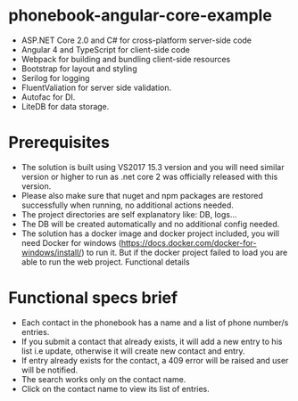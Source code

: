 # phonebook-angular-core-example
* ASP.NET Core 2.0 and C# for cross-platform server-side code
* Angular 4 and TypeScript for client-side code
* Webpack for building and bundling client-side resources
* Bootstrap for layout and styling
* Serilog for logging
* FluentValiation for server side validation.
* Autofac for DI.
* LiteDB for data storage.

# Prerequisites

* The solution is built using VS2017 15.3 version and you will need similar version or higher to run as .net core 2 was officially released with this version.
* Please also make sure that nuget and npm packages are restored successfully when running, no additional actions needed.
* The project directories are self explanatory like: DB, logs...
* The DB will be created automatically and no additional config needed.
* The solution has a docker image and docker project included, you will need Docker for windows (https://docs.docker.com/docker-for-windows/install/) to run it. But if the docker project failed to load you are able to run the web project.
Functional details

# Functional specs brief

* Each contact in the phonebook has a name and a list of phone number/s entries.
* If you submit a contact that already exists, it will add a new entry to his list i.e update, otherwise it will create new contact and entry.
* If entry already exists for the contact, a 409 error will be raised and user will be notified.
* The search works only on the contact name.
* Click on the contact name to view its list of entries.
